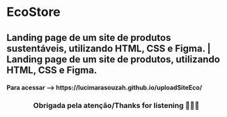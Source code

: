 # EcoStore
<h2>Landing page de um site de produtos sustentáveis, utilizando HTML, CSS e Figma. | Landing page de um site de produtos, utilizando HTML, CSS e Figma.</h2>
<h4> Para acessar --> https://lucimarasouzah.github.io/uploadSiteEco/ </h4>
<h3 align="center">Obrigada pela atenção/Thanks for listening 🤸🏼‍♀️</h3>
